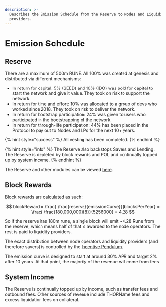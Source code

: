 ```yaml
---
description: >-
  Describes the Emission Schedule from the Reserve to Nodes and Liquidity
  providers.
---
```


# Emission Schedule

## Reserve

There are a maximum of 500m RUNE. All 100% was created at genesis and distributed via different mechanisms:

* In return for capital: 5% (SEED) and 16% (IDO) was sold for capital to start the network and give it value. They took on risk to support the network.
* In return for time and effort: 10% was allocated to a group of devs who worked since 2018. They took on risk to deliver the network.
* In return for bootstrap participation: 24% was given to users who participated in the bootstrapping of the network.
* In return for through-life participation: 44% has been placed in the Protocol to pay out to Nodes and LPs for the next 10+ years.

{% hint style="success" %}
All vesting has been completed.
{% endhint %}

{% hint style="info" %}
The Reserve also backstops Savers and Lending. The Reserve is depleted by block rewards and POL and continually topped up by system income.
{% endhint %}

The Reserve and other modules can be viewed [here](https://runescan.io/addresses).

## Block Rewards

Block rewards are calculated as such:

$$
blockReward = \frac{ \frac{reserve}{emissionCurve}}{blocksPerYear} = \frac{ \frac{180,000,000}{8}}{5256000} = 4.28
$$

So if the reserve has 180m rune, a single block will emit \~4.28 Rune from the reserve, which means half  of that is awarded to the node operators. The rest is paid to liquidity providers.

The exact distribution between node operators and liquidity providers (and therefore savers) is controlled by the [Incentive Pendulum](incentive-pendulum.md).

The emission curve is designed to start at around 30% APR and target 2% after 10 years. At that point, the majority of the revenue will come from fees.

## System Income

The Reserve is continually topped up by income, such as transfer fees and outbound fees. Other sources of revenue include THORName fees and excess liquidation fees on collateral.
